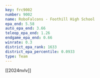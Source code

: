 ```yaml
---
key: frc9002
number: 9002
name: RoboFalcons - Foothill High School
epa_end: 5.58
auto_epa_end: 3.66
teleop_epa_end: 1.26
endgame_epa_end: 0.66
winrate: 0.3
district_epa_rank: 1633
district_epa_percentile: 0.0933
type: Team
---
```

[[2024nvlv]]
